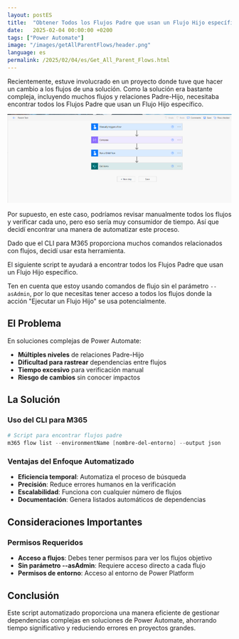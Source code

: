 ```yaml
---
layout: postES
title:  "Obtener Todos los Flujos Padre que usan un Flujo Hijo específico"
date:   2025-02-04 00:00:00 +0200
tags: ["Power Automate"]
image: "/images/getAllParentFlows/header.png"
language: es
permalink: /2025/02/04/es/Get_All_Parent_Flows.html
---
```


Recientemente, estuve involucrado en un proyecto donde tuve que hacer un cambio a los flujos de una solución. Como la solución era bastante compleja, incluyendo muchos flujos y relaciones Padre-Hijo, necesitaba encontrar todos los Flujos Padre que usan un Flujo Hijo específico.

![Flujo Padre](/images/getAllParentFlows/parentFlow.png)

Por supuesto, en este caso, podríamos revisar manualmente todos los flujos y verificar cada uno, pero eso sería muy consumidor de tiempo. Así que decidí encontrar una manera de automatizar este proceso.

Dado que el CLI para M365 proporciona muchos comandos relacionados con flujos, decidí usar esta herramienta.

El siguiente script te ayudará a encontrar todos los Flujos Padre que usan un Flujo Hijo específico.

Ten en cuenta que estoy usando comandos de flujo sin el parámetro `--asAdmin`, por lo que necesitas tener acceso a todos los flujos donde la acción "Ejecutar un Flujo Hijo" se usa potencialmente.

## El Problema

En soluciones complejas de Power Automate:
- **Múltiples niveles** de relaciones Padre-Hijo
- **Dificultad para rastrear** dependencias entre flujos
- **Tiempo excesivo** para verificación manual
- **Riesgo de cambios** sin conocer impactos

## La Solución

### Uso del CLI para M365
```powershell
# Script para encontrar flujos padre
m365 flow list --environmentName [nombre-del-entorno] --output json
```

### Ventajas del Enfoque Automatizado
- **Eficiencia temporal**: Automatiza el proceso de búsqueda
- **Precisión**: Reduce errores humanos en la verificación
- **Escalabilidad**: Funciona con cualquier número de flujos
- **Documentación**: Genera listados automáticos de dependencias

## Consideraciones Importantes

### Permisos Requeridos
- **Acceso a flujos**: Debes tener permisos para ver los flujos objetivo
- **Sin parámetro --asAdmin**: Requiere acceso directo a cada flujo
- **Permisos de entorno**: Acceso al entorno de Power Platform

## Conclusión

Este script automatizado proporciona una manera eficiente de gestionar dependencias complejas en soluciones de Power Automate, ahorrando tiempo significativo y reduciendo errores en proyectos grandes.
